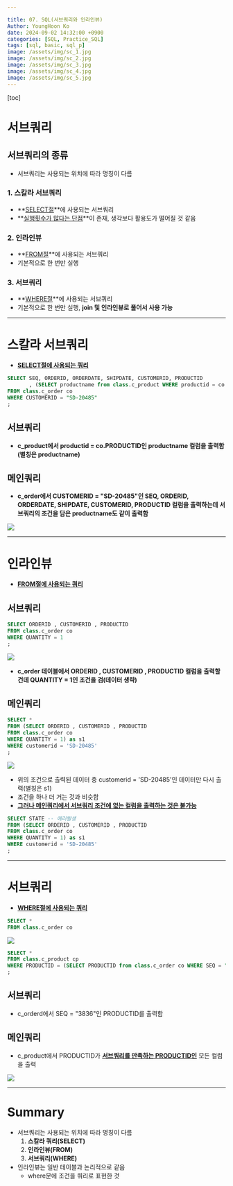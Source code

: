 ```yaml
---

title: 07. SQL(서브쿼리와 인라인뷰)
Author: YoungHoon Ko
date: 2024-09-02 14:32:00 +0900
categories: [SQL, Practice_SQL]
tags: [sql, basic, sql_p]
image: /assets/img/sc_1.jpg
image: /assets/img/sc_2.jpg
image: /assets/img/sc_3.jpg
image: /assets/img/sc_4.jpg
image: /assets/img/sc_5.jpg
---
```

[toc]

# 서브쿼리

## 서브쿼리의 종류

- 서브쿼리는 사용되는 위치에 따라 명칭이 다름

### 1. 스칼라 서브쿼리

- **<u>SELECT절</u>**에 사용되는 서브쿼리
- **<u>실행횟수가 많다는 단점</u>**이 존재, 생각보다 활용도가 떨어질 것 같음

### 2. 인라인뷰

- **<u>FROM절</u>**에 사용되는 서브쿼리
- 기본적으로 한 번만 실행

### 3. 서브쿼리

- **<u>WHERE절</u>**에 사용되는 서브쿼리
- 기본적으로 한 번만 실행, **join 및 인라인뷰로 풀어서 사용 가능**


---

# 스칼라 서브쿼리

- **<u>SELECT절에 사용되는 쿼리</u>**

```sql
SELECT SEQ, ORDERID, ORDERDATE, SHIPDATE, CUSTOMERID, PRODUCTID 
	   , (SELECT productname from class.c_product WHERE productid = co.PRODUCTID) as productname
FROM class.c_order co 
WHERE CUSTOMERID = "SD-20485"
;
```

## 서브쿼리 

- **c_product에서 productid = co.PRODUCTID인 productname 컬럼을 출력함(별칭은 productname)**

## 메인쿼리 

- **c_order에서 CUSTOMERID = "SD-20485"인 SEQ, ORDERID, ORDERDATE, SHIPDATE, CUSTOMERID, PRODUCTID 컬럼을 출력하는데 서브쿼리의 조건을 담은 productname도 같이 출력함**

![](/assets/img/sc_3.jpg)

---

# 인라인뷰

- **<u>FROM절에 사용되는 쿼리</u>**

## 서브쿼리

```sql
SELECT ORDERID , CUSTOMERID , PRODUCTID 
FROM class.c_order co 
WHERE QUANTITY = 1
;
```

![](/assets/img/sc_1.jpg)

- **c_order 테이블에서 ORDERID , CUSTOMERID , PRODUCTID 컬럼을 출력할 건데 QUANTITY = 1인 조건을 검(데이터 생략)**

## 메인쿼리

```sql
SELECT *
FROM (SELECT ORDERID , CUSTOMERID , PRODUCTID 
FROM class.c_order co 
WHERE QUANTITY = 1) as s1
WHERE customerid = 'SD-20485'
;
```

![](/assets/img/sc_2.jpg)

- 위의 조건으로 출력된 데이터 중 customerid = 'SD-20485'인 데이터만 다시 출력(별칭은 s1)
- 조건을 하나 더 거는 것과 비슷함
- **<u>그러나 메인쿼리에서 서브쿼리 조건에 없는 컬럼을 출력하는 것은 불가능</u>**

```sql
SELECT STATE -- 에러발생
FROM (SELECT ORDERID , CUSTOMERID , PRODUCTID 
FROM class.c_order co 
WHERE QUANTITY = 1) as s1
WHERE customerid = 'SD-20485'
;
```

---

# 서브쿼리

- **<u>WHERE절에 사용되는 쿼리</u>**

```sql
SELECT *
FROM class.c_order co 
```

![](/assets/img/sc_4.jpg)

```sql
SELECT *
FROM class.c_product cp
WHERE PRODUCTID = (SELECT PRODUCTID from class.c_order co WHERE SEQ = "3836")
;
```

## 서브쿼리

- c_orderd에서 SEQ = "3836"인 PRODUCTID를 출력함

## 메인쿼리

- c_product에서 PRODUCTID가 **<u>서브쿼리를 만족하는 PRODUCTID인</u>** 모든 컬럼을 출력

![](/assets/img/sc_5.jpg)

---

# Summary

- 서브쿼리는 사용되는 위치에 따라 명칭이 다름
  1. **스칼라 쿼리(SELECT)**
  2. **인라인뷰(FROM)**
  3. **서브쿼리(WHERE)**
- 인라인뷰는 일반 테이블과 논리적으로 같음
  - where문에 조건을 쿼리로 표현한 것

